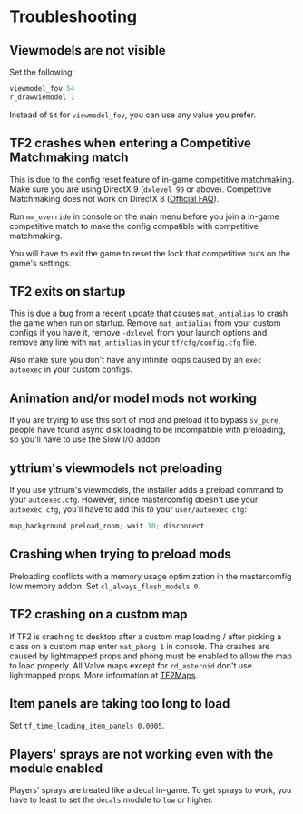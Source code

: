 # Troubleshooting

## Viewmodels are not visible

Set the following:

```c
viewmodel_fov 54
r_drawviemodel 1
```

Instead of `54` for `viewmodel_fov`, you can use any value you prefer.

## TF2 crashes when entering a Competitive Matchmaking match

This is due to the config reset feature of in-game competitive matchmaking.  
Make sure you are using DirectX 9 (`dxlevel 90` or above). Competitive Matchmaking does not work on DirectX 8 ([Official FAQ](https://www.teamfortress.com/meetyourmatch/faq/)).

Run `mm_override` in console on the main menu before you join a in-game
competitive match to make the config compatible with competitive matchmaking.

You will have to exit the game to reset the lock that competitive puts on the game's settings.

## TF2 exits on startup

This is due a bug from a recent update that causes `mat_antialias` to crash the game when run on startup. Remove `mat_antialias` from your custom configs if you have it, remove `-dxlevel` from your launch options and remove any line with `mat_antialias` in your `tf/cfg/config.cfg` file.

Also make sure you don't have any infinite loops caused by an `exec autoexec` in your custom configs.

## Animation and/or model mods not working

If you are trying to use this sort of mod and preload it to bypass `sv_pure`, people have found async disk loading to be incompatible with preloading, so you'll have to use the Slow I/O addon.

## yttrium's viewmodels not preloading

If you use yttrium's viewmodels, the installer adds a preload command to your `autoexec.cfg`. However, since mastercomfig doesn't use your `autoexec.cfg`, you'll have to add this to your `user/autoexec.cfg`:

```c
map_background preload_room; wait 10; disconnect
```

## Crashing when trying to preload mods

Preloading conflicts with a memory usage optimization in the mastercomfig low memory addon. Set `cl_always_flush_models 0`.

## TF2 crashing on a custom map

If TF2 is crashing to desktop after a custom map loading / after picking a class on a custom map enter `mat_phong 1` in console. The crashes are caused by lightmapped props and phong must be enabled to allow the map to load properly. All Valve maps except for `rd_asteroid` don't use lightmapped props. More information at [TF2Maps](https://tf2maps.net/threads/guide-prop-lightmaps.24682/).

## Item panels are taking too long to load

Set `tf_time_loading_item_panels 0.0005`.

## Players' sprays are not working even with the module enabled

Players' sprays are treated like a decal in-game. To get sprays to work, you have to least to set the `decals` module to `low` or higher.
